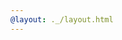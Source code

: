 ```yaml
---
@layout: ._/layout.html
---
```

<!-- @include style-guide.md        @layout: ._/article.html -->
<!-- @include 2025/09/panthers.md   @layout: ._/article.html -->
<!-- @include 2025/09/alternator.md @layout: ._/article.html -->
